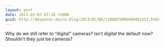 ```yaml
---
layout: post
date: 2013-01-07 07:18 +1000
guid: http://desparoz.micro.blog/2013/01/06/t288031806488461313.html
---
```

Why do we still refer to “digital” cameras? Isn’t digital the default now? Shouldn’t they just be cameras?
